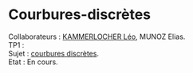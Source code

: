 # Courbures-discrètes
Collaborateurs : [KAMMERLOCHER Léo](https://github.com/Leokamm), MUNOZ Elias.
<br/>
TP1 :
<br/>
Sujet : [courbures discrètes](http://alexandra.bac.perso.luminy.univ-amu.fr/resources/GIG/courbures_discretes_MasterGIG2.pdf).
<br/>
Etat : En cours.
